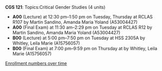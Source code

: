 **CGS 121**: Topics:Critical Gender Studies (4 units)

- **A00** (Lecture) at 12:30 pm–1:50 pm on Tuesday, Thursday at RCLAS R107 by Martin Sandino, Amanda Maria Yoland (A53004427)
- **A00** (Final Exam) at 11:30 am–2:29 pm on Tuesday at RCLAS R12 by Martin Sandino, Amanda Maria Yoland (A53004427)
- **B00** (Lecture) at 5:00 pm–7:50 pm on Tuesday at HSS 2305A by Whitley, Leila Marie (A15756057)
- **B00** (Final Exam) at 7:00 pm–9:59 pm on Thursday at   by Whitley, Leila Marie (A15756057)

[Enrollment numbers over time](./CGS121.tsv)
